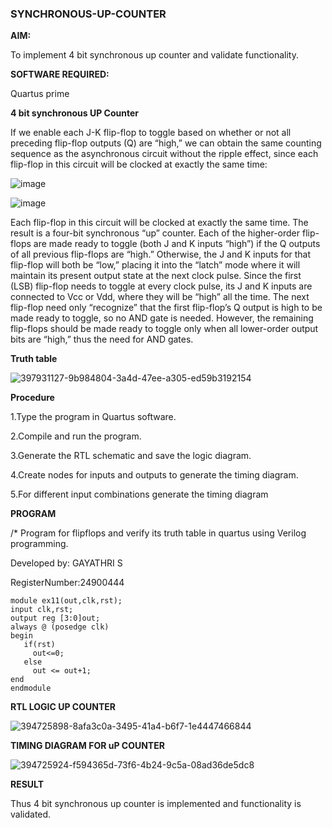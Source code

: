 ### SYNCHRONOUS-UP-COUNTER

**AIM:**

To implement 4 bit synchronous up counter and validate functionality.

**SOFTWARE REQUIRED:**

Quartus prime



**4 bit synchronous UP Counter**

If we enable each J-K flip-flop to toggle based on whether or not all preceding flip-flop outputs (Q) are “high,” we can obtain the same counting sequence as the asynchronous circuit without the ripple effect, since each flip-flop in this circuit will be clocked at exactly the same time:

![image](https://github.com/naavaneetha/SYNCHRONOUS-UP-COUNTER/assets/154305477/d5db3fa0-e413-404c-b80e-b2f39d82e7e8)


![image](https://github.com/naavaneetha/SYNCHRONOUS-UP-COUNTER/assets/154305477/52cb61eb-d04b-442d-810c-31185a68410b)

Each flip-flop in this circuit will be clocked at exactly the same time.
The result is a four-bit synchronous “up” counter. Each of the higher-order flip-flops are made ready to toggle (both J and K inputs “high”) if the Q outputs of all previous flip-flops are “high.”
Otherwise, the J and K inputs for that flip-flop will both be “low,” placing it into the “latch” mode where it will maintain its present output state at the next clock pulse.
Since the first (LSB) flip-flop needs to toggle at every clock pulse, its J and K inputs are connected to Vcc or Vdd, where they will be “high” all the time.
The next flip-flop need only “recognize” that the first flip-flop’s Q output is high to be made ready to toggle, so no AND gate is needed.
However, the remaining flip-flops should be made ready to toggle only when all lower-order output bits are “high,” thus the need for AND gates.

**Truth table**


![397931127-9b984804-3a4d-47ee-a305-ed59b3192154](https://github.com/user-attachments/assets/aee9c2a2-8169-4597-bd06-46a72f590f40)


**Procedure**

1.Type the program in Quartus software.

2.Compile and run the program.

3.Generate the RTL schematic and save the logic diagram.

4.Create nodes for inputs and outputs to generate the timing diagram.

5.For different input combinations generate the timing diagram


**PROGRAM**

/* Program for flipflops and verify its truth table in quartus using Verilog programming. 

Developed by:  GAYATHRI S 

RegisterNumber:24900444

```
module ex11(out,clk,rst);
input clk,rst;
output reg [3:0]out;
always @ (posedge clk)
begin
   if(rst)
     out<=0;
   else 
     out <= out+1;
end
endmodule
```

**RTL LOGIC UP COUNTER**


![394725898-8afa3c0a-3495-41a4-b6f7-1e4447466844](https://github.com/user-attachments/assets/b2b810ef-0d19-45b8-b0e8-8852628d694b)




**TIMING DIAGRAM FOR uP COUNTER**


![394725924-f594365d-73f6-4b24-9c5a-08ad36de5dc8](https://github.com/user-attachments/assets/3ec83aa5-6eed-4f77-8b9a-6d1554365c74)



**RESULT**

Thus 4 bit synchronous up counter is implemented and functionality is validated.
